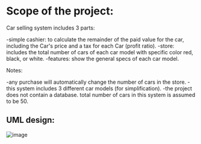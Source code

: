 # Scope of the project:
Car selling system includes 3 parts:  

-simple cashier: to calculate the remainder of the paid value for the car, including the Car's price and a tax for each Car (profit ratio).
-store: includes the total number of cars of each car model with specific color red, black, or white.
-features: show the general specs of each car model.

Notes: 

-any purchase will automatically change the number of cars in the store.
-this system includes 3 different car models (for simplification).
-the project does not contain a database. total number of cars in this system is assumed to be 50.

## UML design:
![image](https://github.com/user-attachments/assets/a3cadbb4-deda-4533-829f-72ef3815c1b0)
